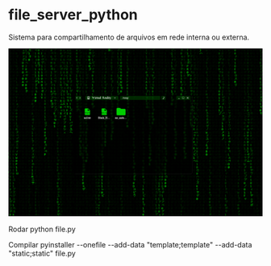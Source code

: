 # file_server_python

Sistema para compartilhamento de arquivos em rede interna ou externa.

![alt text](https://github.com/ricardosc12/file_server_python/blob/d7dd1ed1339b3372e885a132f10f54509a211c97/matrix.png?raw=true)

Rodar
python file.py

Compilar
pyinstaller --onefile --add-data "template;template" --add-data "static;static" file.py


